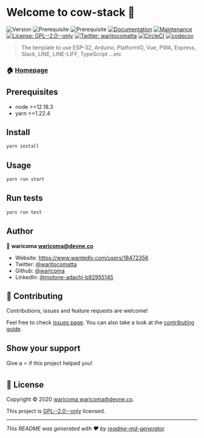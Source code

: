 # Welcome to cow-stack 👋
![Version](https://img.shields.io/badge/version-1.0.0-blue.svg?cacheSeconds=2592000)
![Prerequisite](https://img.shields.io/badge/node-%3E%3D12.18.3-blue.svg)
![Prerequisite](https://img.shields.io/badge/yarn-%3E%3D1.22.4-blue.svg)
[![Documentation](https://img.shields.io/badge/documentation-yes-brightgreen.svg)](https://github.com/waricoma/cow-stack#readme)
[![Maintenance](https://img.shields.io/badge/Maintained%3F-yes-green.svg)](https://github.com/waricoma/cow-stack/graphs/commit-activity)
[![License: GPL--2.0--only](https://img.shields.io/github/license/waricoma/cow-stack)](https://github.com/waricoma/cow-stack/blob/master/LICENSE)
[![Twitter: waritocomatta](https://img.shields.io/twitter/follow/waritocomatta.svg?style=social)](https://twitter.com/waritocomatta)
[![CircleCI](https://circleci.com/gh/waricoma/cow-stack.svg?style=svg)](https://circleci.com/gh/waricoma/cow-stack)
[![codecov](https://codecov.io/gh/waricoma/cow-stack/branch/master/graph/badge.svg)](https://codecov.io/gh/waricoma/cow-stack)

> The template to use ESP-32, Arduino, PlatformIO, Vue, PWA, Express, Slack, LINE, LINE-LIFF, TypeScript ...etc

### 🏠 [Homepage](https://github.com/waricoma/cow-stack#readme)

## Prerequisites

- node >=12.18.3
- yarn >=1.22.4

## Install

```sh
yarn install
```

## Usage

```sh
yarn run start
```

## Run tests

```sh
yarn run test
```

## Author

👤 **waricoma <waricoma@devne.co>**

* Website: https://www.wantedly.com/users/18472356
* Twitter: [@waritocomatta](https://twitter.com/waritocomatta)
* Github: [@waricoma](https://github.com/waricoma)
* LinkedIn: [@motone-adachi-b92955145](https://linkedin.com/in/motone-adachi-b92955145)

## 🤝 Contributing

Contributions, issues and feature requests are welcome!

Feel free to check [issues page](https://github.com/waricoma/cow-stack/issues). You can also take a look at the [contributing guide](https://github.com/waricoma/cow-stack/blob/master/CONTRIBUTING.md).

## Show your support

Give a ⭐️ if this project helped you!


## 📝 License

Copyright © 2020 [waricoma <waricoma@devne.co>](https://github.com/waricoma).

This project is [GPL--2.0--only](https://github.com/waricoma/cow-stack/blob/master/LICENSE) licensed.

***
_This README was generated with ❤️ by [readme-md-generator](https://github.com/kefranabg/readme-md-generator)_
